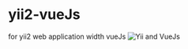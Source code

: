 # yii2-vueJs
for yii2 web application width vueJs 
![Yii and VueJs](https://pasteboard.co/IWkqen3b.png)
